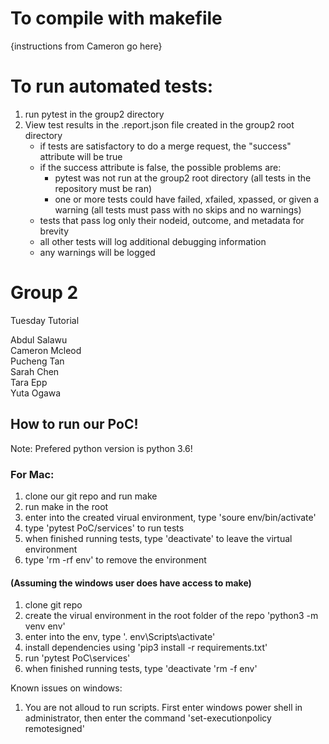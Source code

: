 # To compile with makefile 
{instructions from Cameron go here}

# To run automated tests:
1. run pytest in the group2 directory
2. View test results in the .report.json file created in the group2 root directory
    - if tests are satisfactory to do a merge request, the "success" attribute will be true
    - if the success attribute is false, the possible problems are:
        - pytest was not run at the group2 root directory (all tests in the repository must be ran)
        - one or more tests could have failed, xfailed, xpassed, or given a warning (all tests must pass with no skips and no warnings)
    - tests that pass log only their nodeid, outcome, and metadata for brevity
    - all other tests will log additional debugging information
    - any warnings will be logged
    
# Group 2

Tuesday Tutorial

Abdul Salawu  
Cameron Mcleod  
Pucheng Tan  
Sarah Chen  
Tara Epp  
Yuta Ogawa


## How to run our PoC!

Note: Prefered python version is python 3.6!

### For Mac:

1. clone our git repo and run make
2. run make in the root
3. enter into the created virual environment, type 'soure env/bin/activate'
4. type 'pytest PoC/services' to run tests
5. when finished running tests, type 'deactivate' to leave the virtual environment
6. type 'rm -rf env' to remove the environment

#### (Assuming the windows user does have access to make)

1. clone git repo
2. create the virual environment in the root folder of the repo 'python3 -m venv env'
3. enter into the env, type '. env\Scripts\activate'
4. install dependencies using 'pip3 install -r requirements.txt'
5. run 'pytest PoC\services'
6. when finished running tests, type 'deactivate 'rm -f env'

Known issues on windows:

1. You are not alloud to run scripts. First enter windows power shell in administrator, then enter the command 'set-executionpolicy remotesigned'



